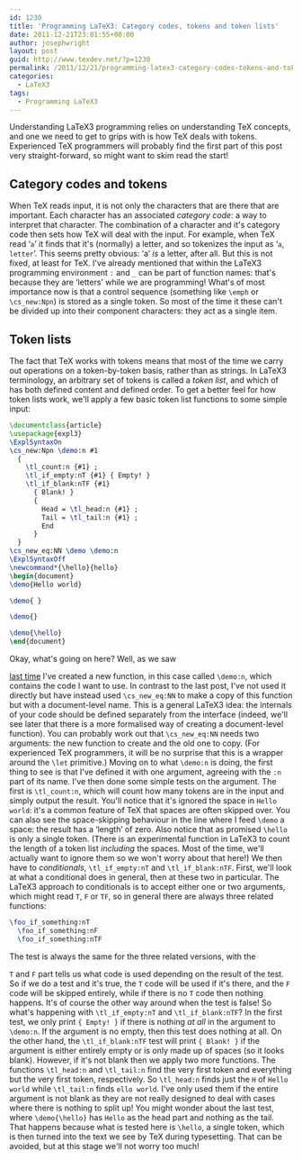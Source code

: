 ```yaml
---
id: 1230
title: 'Programming LaTeX3: Category codes, tokens and token lists'
date: 2011-12-21T23:01:55+00:00
author: josephwright
layout: post
guid: http://www.texdev.net/?p=1230
permalink: /2011/12/21/programming-latex3-category-codes-tokens-and-token-lists/
categories:
  - LaTeX3
tags:
  - Programming LaTeX3
---
```

Understanding LaTeX3 programming relies on understanding TeX concepts, and one we need to get to grips with is how TeX deals with tokens. Experienced TeX programmers will probably find the first part of this post very straight-forward, so might want to skim read the start!

## Category codes and tokens

When TeX reads input, it is not only the characters that are there that are important. Each character has an associated _category code_: a way to interpret that character. The combination of a character and it's category code then sets how TeX will deal with the input. For example, when TeX read ‘`a`’ it finds that it's (normally) a letter, and so tokenizes the input as ‘`a`, `letter`’. This seems pretty obvious: ‘a’ _is_ a letter, after all. But this is not fixed, at least for TeX. I've already mentioned that within the LaTeX3 programming environment `:` and `_` can be part of function names: that's because they are ‘letters’ while we are programming! What's of most importance now is that a control sequence (something like `\emph` or `\cs_new:Npn`) is stored as a single token. So most of the time it these can't be divided up into their component characters: they act as a single item.

## Token lists

The fact that TeX works with tokens means that most of the time we carry out operations on a token-by-token basis, rather than as strings. In LaTeX3  terminology, an arbitrary set of tokens is called a _token list_, and which of has both defined content and defined order. To get a better feel for how token lists work, we'll apply a few basic token list functions to some simple input:

```latex
\documentclass{article}
\usepackage{expl3}
\ExplSyntaxOn
\cs_new:Npn \demo:n #1
  {
    \tl_count:n {#1} ;
    \tl_if_empty:nT {#1} { Empty! }
    \tl_if_blank:nTF {#1}
      { Blank! }
      {
        Head = \tl_head:n {#1} ;
        Tail = \tl_tail:n {#1} ;
        End
      }
  }
\cs_new_eq:NN \demo \demo:n
\ExplSyntaxOff
\newcommand*{\hello}{hello}
\begin{document}
\demo{Hello world}

\demo{ }

\demo{}

\demo{\hello}
\end{document}
```

Okay, what's going on here? Well, as we saw

[last time](http://www.texdev.net/2011/12/14/programming-latex3-creating-functions/) I've created a new function, in this case called `\demo:n`, which contains the code I want to use. In contrast to the last post, I've not used it directly but have instead used `\cs_new_eq:NN` to make a copy of this function but with a document-level name. This is a general LaTeX3 idea: the internals of your code should be defined separately from the interface (indeed, we'll see later that there is a more formalised way of creating a document-level function). You can probably work out that `\cs_new_eq:NN` needs two arguments: the new function to create and the old one to copy. (For experienced TeX programmers, it will be no surprise that this is a wrapper around the `\let` primitive.) Moving on to what `\demo:n` is doing, the first thing to see is that I've defined it with one argument, agreeing with the `:n` part of its name. I've then done some simple tests on the argument. The first is `\tl_count:n`, which will count how many tokens are in the input and simply output the result. You'll notice that it's ignored the space in `Hello world`: it's a common feature of TeX that spaces are often skipped over. You can also see the space-skipping behaviour in the line where I feed `\demo` a space: the result has a ‘length’ of zero. Also notice that as promised `\hello` is only a single token. (There is an experimental function in LaTeX3 to count the length of a token list _including_ the spaces. Most of the time, we'll actually want to ignore them so we won't worry about that here!) We then have to _conditionals_, `\tl_if_empty:nT` and `\tl_if_blank:nTF`. First, we'll look at what a conditional does in general, then at these two in particular. The LaTeX3 approach to conditionals is to accept either one or two arguments, which might read `T`, `F` or `TF`, so in general there are always three related functions:

```latex
\foo_if_something:nT
  \foo_if_something:nF
  \foo_if_something:nTF
```

The test is always the same for the three related versions, with the

`T` and `F` part tells us what code is used depending on the result of the test. So if we do a test and it's true, the `T` code will be used if it's there, and the `F` code will be skipped entirely, while if there is no `T` code then nothing happens. It's of course the other way around when the test is false! So what's happening with `\tl_if_empty:nT` and `\tl_if_blank:nTF`? In the first test, we only print `{ Empty! }` if there is nothing _at all_ in the argument to `\demo:n`. If the argument is no empty, then this test does nothing at all. On the other hand, the `\tl_if_blank:nTF` test will print `{ Blank! }` if the argument is either entirely empty or is only made up of spaces (so it looks blank). However, if it's not blank then we apply two more functions. The functions `\tl_head:n` and `\tl_tail:n` find the very first token and everything but the very first token, respectively. So `\tl_head:n` finds just the `H` of `Hello world` while `\tl_tail:n` finds `ello world`. I've only used them if the entire argument is not blank as they are not really designed to deal with cases where there is nothing to split up! You might wonder about the last test, where `\demo{\hello}` has `Hello` as the head part and nothing as the tail. That happens because what is tested here is `\hello`, a single token, which is then turned into the text we see by TeX during typesetting. That can be avoided, but at this stage we'll not worry too much!
